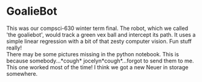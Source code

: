 # GoalieBot
This was our compsci-630 winter term final. The robot, which we called 'the goaliebot', would track a green vex ball and intercept its path. It uses a simple linear regression with a bit of that zesty computer vision. Fun stuff really! <br> There may be some pictures missing in the python notebook. This is because somebody...\*cough\* jocelyn\*cough\*...forgot to send them to me. This one worked most of the time! I think we got a new Neuer in storage somewhere.
